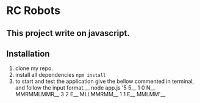 # RC Robots

## This project write on javascript.

## Installation

1. clone my repo.
2. install all dependencies `npm install`
3. to start and test the application give the bellow commented in terminal, and follow the input format.__
node app.js '5 5__
1 0 N__
MMRMMLMMR__
3 2 E__
MLLMMRMM__
1 1 E__
MMLMM'__




